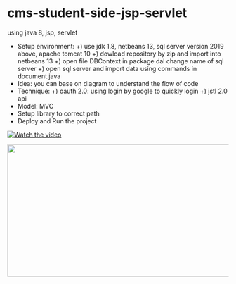 # cms-student-side-jsp-servlet
using java 8, jsp, servlet
- Setup environment:
  +) use jdk 1.8, netbeans 13, sql server version 2019 above, apache tomcat 10
  +) dowload repository by zip and import into netbeans 13
  +) open file DBContext in package dal change name of sql server
  +) open sql server and import data using commands in document.java
- Idea: you can base on diagram to understand the flow of code
- Technique:
  +) oauth 2.0: using login by google to quickly login
  +) jstl 2.0 api
- Model: MVC
- Setup library to correct path
- Deploy and Run the project

[![Watch the video](https://img.youtube.com/vi/watch?v=sxnGZt0ViG4)](https://www.youtube.com/watch?v=sxnGZt0ViG4)

[<img src="https://img.youtube.com/vi/watch?v=sxnGZt0ViG4" width="600" height="300"
/>](https://www.youtube.com/watch?v=sxnGZt0ViG4)

